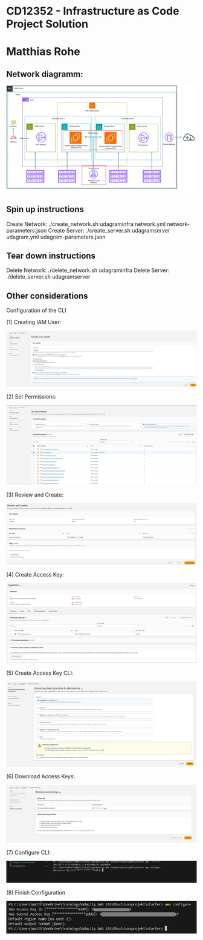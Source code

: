 # CD12352 - Infrastructure as Code Project Solution
# Matthias Rohe

## Network diagramm:

<img src="https://github.com/MattRo74/udacity-iac-project/blob/master/diagram_ppt/Diagram.jpg">

## Spin up instructions

Create Network: ./create_network.sh udagraminfra network.yml network-parameters.json
Create Server: ./create_server.sh udagramserver udagram.yml udagram-parameters.json


## Tear down instructions

Delete Network: ./delete_network.sh udagraminfra
Delete Server: ./delete_server.sh udagramserver

## Other considerations

Configuration of the CLI

(1) Creating IAM User:

<img src="https://github.com/MattRo74/udacity-iac-project/blob/master/images/01_IAM_USER/01_Create_IAM_User.jpg">

(2) Set Permissions:

<img src="https://github.com/MattRo74/udacity-iac-project/blob/master/images/01_IAM_USER/01_AdminAccess.jpg">

(3) Review and Create:

<img src="https://github.com/MattRo74/udacity-iac-project/blob/master/images/01_IAM_USER/03_Review_Create.jpg">

(4) Create Access Key:

<img src="https://github.com/MattRo74/udacity-iac-project/blob/master/images/01_IAM_USER/04_Create_Access_Key.jpg">

(5) Create Access Key CLI:

<img src="https://github.com/MattRo74/udacity-iac-project/blob/master/images/01_IAM_USER/05_Access_Key_for_CLI.jpg">

(6) Download Access Keys:

<img src="https://github.com/MattRo74/udacity-iac-project/blob/master/images/01_IAM_USER/06_Download_AccessKey.jpg">

(7) Configure CLI:

<img src="https://github.com/MattRo74/udacity-iac-project/blob/master/images/01_IAM_USER/07_Console_AWS_Configure.jpg">

(8) Finish Configuration

<img src="https://github.com/MattRo74/udacity-iac-project/blob/master/images/01_IAM_USER/08_Console_Finish_Configuration.jpg">